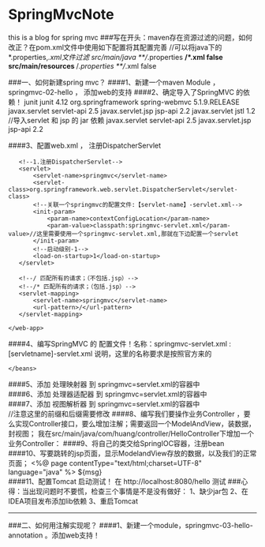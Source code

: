 # SpringMvcNote
this is a blog for spring mvc
###写在开头：maven存在资源过滤的问题，如何改正？在pom.xml文件中使用如下配置将其配置完善
    //可以将java下的*.properties,*.xml文件过滤
    <build>
       <resources>
           <resource>
               <directory>src/main/java</directory>
               <includes>
                   <include>**/*.properties</include>
                   <include>**/*.xml</include>
               </includes>
               <filtering>false</filtering>
           </resource>
           <resource>
               <directory>src/main/resources</directory>
               <includes>
                   <include>**/*.properties</include>
                   <include>**/*.xml</include>
               </includes>
               <filtering>false</filtering>
           </resource>
       </resources>
    </build>

###一、如何新建spring mvc？
####1、新建一个maven Module ， springmvc-02-hello ， 添加web的支持
####2、确定导入了SpringMVC 的依赖！
    <dependencies>
       <dependency>
           <groupId>junit</groupId>
           <artifactId>junit</artifactId>
           <version>4.12</version>
       </dependency>
       <dependency>
           <groupId>org.springframework</groupId>
           <artifactId>spring-webmvc</artifactId>
           <version>5.1.9.RELEASE</version>
       </dependency>
       <dependency>
           <groupId>javax.servlet</groupId>
           <artifactId>servlet-api</artifactId>
           <version>2.5</version>
       </dependency>
       <dependency>
           <groupId>javax.servlet.jsp</groupId>
           <artifactId>jsp-api</artifactId>
           <version>2.2</version>
       </dependency>
       <dependency>
           <groupId>javax.servlet</groupId>
           <artifactId>jstl</artifactId>
           <version>1.2</version>
       </dependency>
       //导入servlet 和 jsp 的 jar 依赖
       <dependency>
          <groupId>javax.servlet</groupId>
          <artifactId>servlet-api</artifactId>
          <version>2.5</version>
       </dependency>
       <dependency>
          <groupId>javax.servlet.jsp</groupId>
          <artifactId>jsp-api</artifactId>
          <version>2.2</version>
       </dependency>
    </dependencies>
    
    
####3、配置web.xml  ， 注册DispatcherServlet
    <?xml version="1.0" encoding="UTF-8"?>
    <web-app xmlns="http://xmlns.jcp.org/xml/ns/javaee"
            xmlns:xsi="http://www.w3.org/2001/XMLSchema-instance"
            xsi:schemaLocation="http://xmlns.jcp.org/xml/ns/javaee http://xmlns.jcp.org/xml/ns/javaee/web-app_4_0.xsd"
            version="4.0">
    
       <!--1.注册DispatcherServlet-->
       <servlet>
           <servlet-name>springmvc</servlet-name>
           <servlet-class>org.springframework.web.servlet.DispatcherServlet</servlet-class>
           <!--关联一个springmvc的配置文件:【servlet-name】-servlet.xml-->
           <init-param>
               <param-name>contextConfigLocation</param-name>
               <param-value>classpath:springmvc-servlet.xml</param-value>//这里需要使用一个springmvc-servlet.xml,那就在下边配置一个servlet
           </init-param>
           <!--启动级别-1-->
           <load-on-startup>1</load-on-startup>
       </servlet>
    
       <!--/ 匹配所有的请求；（不包括.jsp）-->
       <!--/* 匹配所有的请求；（包括.jsp）-->
       <servlet-mapping>
           <servlet-name>springmvc</servlet-name>
           <url-pattern>/</url-pattern>
       </servlet-mapping>
    
    </web-app>
####4、编写SpringMVC 的 配置文件！名称：springmvc-servlet.xml  : [servletname]-servlet.xml
    说明，这里的名称要求是按照官方来的
    <?xml version="1.0" encoding="UTF-8"?>
    <beans xmlns="http://www.springframework.org/schema/beans"
          xmlns:xsi="http://www.w3.org/2001/XMLSchema-instance"
          xsi:schemaLocation="http://www.springframework.org/schema/beans
           http://www.springframework.org/schema/beans/spring-beans.xsd">
    
    </beans>
####5、添加 处理映射器 到 springmvc=servlet.xml的容器中   
    <bean class="org.springframework.web.servlet.handler.BeanNameUrlHandlerMapping"/>
####6、添加 处理器适配器 到 springmvc=servlet.xml的容器中   
    <bean class="org.springframework.web.servlet.mvc.SimpleControllerHandlerAdapter"/>
####7、添加 视图解析器 到 springmvc=servlet.xml的容器中   
    //注意这里的前缀和后缀需要修改
    <!--视图解析器:DispatcherServlet给他的ModelAndView-->
    <bean class="org.springframework.web.servlet.view.InternalResourceViewResolver" id="InternalResourceViewResolver">
       <!--前缀-->
       <property name="prefix" value="/WEB-INF/jsp/"/>
       <!--后缀-->
       <property name="suffix" value=".jsp"/>
    </bean>
####8、编写我们要操作业务Controller ，要么实现Controller接口，要么增加注解；需要返回一个ModelAndView，装数据，封视图；
    我在src/main/java/com/huang/controller/HelloController下增加一个业务Controller：
####9、将自己的类交给SpringIOC容器，注册bean
    <!--Handler-->
    <bean id="/hello" class="com.kuang.controller.HelloController"/>
####10、写要跳转的jsp页面，显示ModelandView存放的数据，以及我们的正常页面； 
    <%@ page contentType="text/html;charset=UTF-8" language="java" %>
    <html>
    <head>
       <title>Huang Yuyuan</title>
    </head>
    <body>
    ${msg}
    </body>
    </html>   
####11、配置Tomcat 启动测试！
    在    http://localhost:8080/hello 测试
###心得：当出现问题时不要慌，检查三个事情是不是没有做好：
    1、缺少jar包
    2、在IDEA项目发布添加lib依赖
    3、重启Tomcat    
***
###二、如何用注解实现呢？
####1、新建一个module，springmvc-03-hello-annotation 。添加web支持！